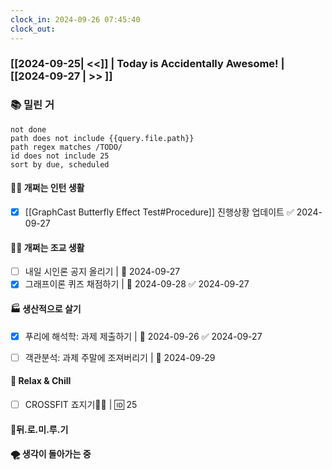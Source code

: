 ```yaml
---
clock_in: 2024-09-26 07:45:40
clock_out: 
---
```

### [[2024-09-25| <<]] | **Today is Accidentally Awesome!** | [[2024-09-27 | >> ]]

### 📚 밀린 거
```tasks
not done 
path does not include {{query.file.path}}
path regex matches /TODO/
id does not include 25
sort by due, scheduled
```

#### 🤦‍♂️ 개쩌는 인턴 생활
- [x] [[GraphCast Butterfly Effect Test#Procedure]] 진행상황 업데이트 ✅ 2024-09-27

#### 👨‍🏫 개쩌는 조교 생활
- [ ] 내일 시인론 공지 올리기 | 📅 2024-09-27 
- [x] 그래프이론 퀴즈 채점하기 | 📅 2024-09-28 ✅ 2024-09-27

#### 🏭 생산적으로 살기
- [x] 푸리에 해석학: 과제 제출하기 | 📅 2024-09-26 ✅ 2024-09-27
- [ ] 객관분석: 과제 주말에 조져버리기 | 📅 2024-09-29 


#### 🍻 Relax & Chill 
- [ ] CROSSFIT 죠지기🏋️‍♀️ | 🆔 25


#### 💨뒤.로.미.루.기

#### 🌪 생각이 돌아가는 중